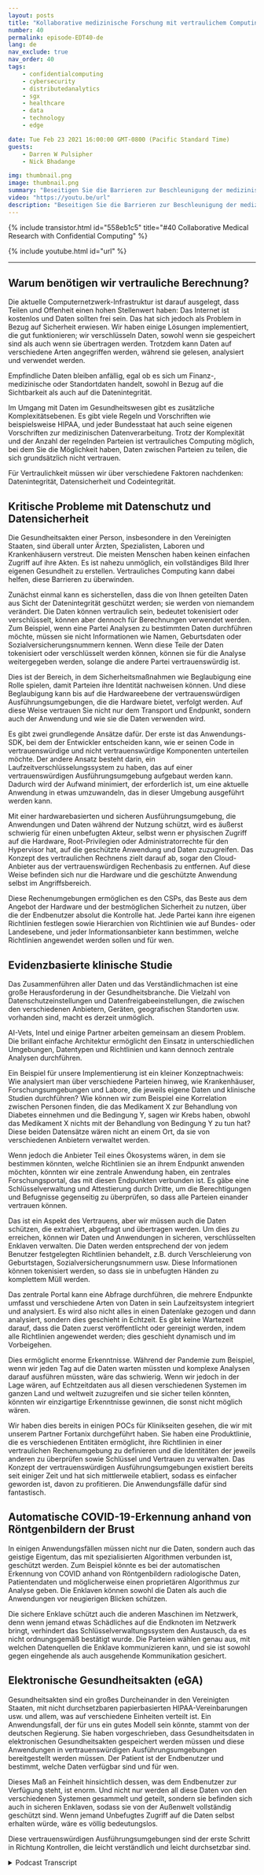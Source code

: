 ```yaml
---
layout: posts
title: "Kollaborative medizinische Forschung mit vertraulichem Computing"
number: 40
permalink: episode-EDT40-de
lang: de
nav_exclude: true
nav_order: 40
tags:
    - confidentialcomputing
    - cybersecurity
    - distributedanalytics
    - sgx
    - healthcare
    - data
    - technology
    - edge

date: Tue Feb 23 2021 16:00:00 GMT-0800 (Pacific Standard Time)
guests:
    - Darren W Pulsipher
    - Nick Bhadange

img: thumbnail.png
image: thumbnail.png
summary: "Beseitigen Sie die Barrieren zur Beschleunigung der medizinischen Forschung für die Heilung von Krebs mit vertraulichem Computing. Nick Bhadange, Technologie-Spezialist bei AI-Vets, und Darren Pulsipher, Chef-Lösungsarchitekt im öffentlichen Sektor bei Intel, diskutieren den Bedarf an vertraulichem Computing im Gesundheitswesen und die potenziellen Vorteile anhand von Anwendungsfällen."
video: "https://youtu.be/url"
description: "Beseitigen Sie die Barrieren zur Beschleunigung der medizinischen Forschung für die Heilung von Krebs mit vertraulichem Computing. Nick Bhadange, Technologie-Spezialist bei AI-Vets, und Darren Pulsipher, Chef-Lösungsarchitekt im öffentlichen Sektor bei Intel, diskutieren den Bedarf an vertraulichem Computing im Gesundheitswesen und die potenziellen Vorteile anhand von Anwendungsfällen."
---
```


<div>
{% include transistor.html id="558eb1c5" title="#40 Collaborative Medical Research with Confidential Computing" %}

{% include youtube.html id="url" %}
</div>

---

## Warum benötigen wir vertrauliche Berechnung?

Die aktuelle Computernetzwerk-Infrastruktur ist darauf ausgelegt, dass Teilen und Offenheit einen hohen Stellenwert haben: Das Internet ist kostenlos und Daten sollten frei sein. Das hat sich jedoch als Problem in Bezug auf Sicherheit erwiesen. Wir haben einige Lösungen implementiert, die gut funktionieren; wir verschlüsseln Daten, sowohl wenn sie gespeichert sind als auch wenn sie übertragen werden. Trotzdem kann Daten auf verschiedene Arten angegriffen werden, während sie gelesen, analysiert und verwendet werden.

Empfindliche Daten bleiben anfällig, egal ob es sich um Finanz-, medizinische oder Standortdaten handelt, sowohl in Bezug auf die Sichtbarkeit als auch auf die Datenintegrität.

Im Umgang mit Daten im Gesundheitswesen gibt es zusätzliche Komplexitätsebenen. Es gibt viele Regeln und Vorschriften wie beispielsweise HIPAA, und jeder Bundesstaat hat auch seine eigenen Vorschriften zur medizinischen Datenverarbeitung. Trotz der Komplexität und der Anzahl der regelnden Parteien ist vertrauliches Computing möglich, bei dem Sie die Möglichkeit haben, Daten zwischen Parteien zu teilen, die sich grundsätzlich nicht vertrauen.

Für Vertraulichkeit müssen wir über verschiedene Faktoren nachdenken: Datenintegrität, Datensicherheit und Codeintegrität.

## Kritische Probleme mit Datenschutz und Datensicherheit

Die Gesundheitsakten einer Person, insbesondere in den Vereinigten Staaten, sind überall unter Ärzten, Spezialisten, Laboren und Krankenhäusern verstreut. Die meisten Menschen haben keinen einfachen Zugriff auf ihre Akten. Es ist nahezu unmöglich, ein vollständiges Bild Ihrer eigenen Gesundheit zu erstellen. Vertrauliches Computing kann dabei helfen, diese Barrieren zu überwinden.

Zunächst einmal kann es sicherstellen, dass die von Ihnen geteilten Daten aus Sicht der Datenintegrität geschützt werden; sie werden von niemandem verändert. Die Daten können vertraulich sein, bedeutet tokenisiert oder verschlüsselt, können aber dennoch für Berechnungen verwendet werden. Zum Beispiel, wenn eine Partei Analysen zu bestimmten Daten durchführen möchte, müssen sie nicht Informationen wie Namen, Geburtsdaten oder Sozialversicherungsnummern kennen. Wenn diese Teile der Daten tokenisiert oder verschlüsselt werden können, können sie für die Analyse weitergegeben werden, solange die andere Partei vertrauenswürdig ist.

Dies ist der Bereich, in dem Sicherheitsmaßnahmen wie Beglaubigung eine Rolle spielen, damit Parteien ihre Identität nachweisen können. Und diese Beglaubigung kann bis auf die Hardwareebene der vertrauenswürdigen Ausführungsumgebungen, die die Hardware bietet, verfolgt werden. Auf diese Weise vertrauen Sie nicht nur dem Transport und Endpunkt, sondern auch der Anwendung und wie sie die Daten verwenden wird.

Es gibt zwei grundlegende Ansätze dafür. Der erste ist das Anwendungs-SDK, bei dem der Entwickler entscheiden kann, wie er seinen Code in vertrauenswürdige und nicht vertrauenswürdige Komponenten unterteilen möchte. Der andere Ansatz besteht darin, ein Laufzeitverschlüsselungssystem zu haben, das auf einer vertrauenswürdigen Ausführungsumgebung aufgebaut werden kann. Dadurch wird der Aufwand minimiert, der erforderlich ist, um eine aktuelle Anwendung in etwas umzuwandeln, das in dieser Umgebung ausgeführt werden kann.

Mit einer hardwarebasierten und sicheren Ausführungsumgebung, die Anwendungen und Daten während der Nutzung schützt, wird es äußerst schwierig für einen unbefugten Akteur, selbst wenn er physischen Zugriff auf die Hardware, Root-Privilegien oder Administratorrechte für den Hypervisor hat, auf die geschützte Anwendung und Daten zuzugreifen. Das Konzept des vertraulichen Rechnens zielt darauf ab, sogar den Cloud-Anbieter aus der vertrauenswürdigen Rechenbasis zu entfernen. Auf diese Weise befinden sich nur die Hardware und die geschützte Anwendung selbst im Angriffsbereich.

Diese Rechenumgebungen ermöglichen es den CSPs, das Beste aus dem Angebot der Hardware und der bestmöglichen Sicherheit zu nutzen, über die der Endbenutzer absolut die Kontrolle hat. Jede Partei kann ihre eigenen Richtlinien festlegen sowie Hierarchien von Richtlinien wie auf Bundes- oder Landesebene, und jeder Informationsanbieter kann bestimmen, welche Richtlinien angewendet werden sollen und für wen.

## Evidenzbasierte klinische Studie

Das Zusammenführen aller Daten und das Verständlichmachen ist eine große Herausforderung in der Gesundheitsbranche. Die Vielzahl von Datenschutzeinstellungen und Datenfreigabeeinstellungen, die zwischen den verschiedenen Anbietern, Geräten, geografischen Standorten usw. vorhanden sind, macht es derzeit unmöglich.

AI-Vets, Intel und einige Partner arbeiten gemeinsam an diesem Problem. Die brillant einfache Architektur ermöglicht den Einsatz in unterschiedlichen Umgebungen, Datentypen und Richtlinien und kann dennoch zentrale Analysen durchführen.

Ein Beispiel für unsere Implementierung ist ein kleiner Konzeptnachweis: Wie analysiert man über verschiedene Parteien hinweg, wie Krankenhäuser, Forschungsumgebungen und Labore, die jeweils eigene Daten und klinische Studien durchführen? Wie können wir zum Beispiel eine Korrelation zwischen Personen finden, die das Medikament X zur Behandlung von Diabetes einnehmen und die Bedingung Y, sagen wir Krebs haben, obwohl das Medikament X nichts mit der Behandlung von Bedingung Y zu tun hat? Diese beiden Datensätze wären nicht an einem Ort, da sie von verschiedenen Anbietern verwaltet werden.

Wenn jedoch die Anbieter Teil eines Ökosystems wären, in dem sie bestimmen könnten, welche Richtlinien sie an ihrem Endpunkt anwenden möchten, könnten wir eine zentrale Anwendung haben, ein zentrales Forschungsportal, das mit diesen Endpunkten verbunden ist. Es gäbe eine Schlüsselverwaltung und Attestierung durch Dritte, um die Berechtigungen und Befugnisse gegenseitig zu überprüfen, so dass alle Parteien einander vertrauen können.

Das ist ein Aspekt des Vertrauens, aber wir müssen auch die Daten schützen, die extrahiert, abgefragt und übertragen werden. Um dies zu erreichen, können wir Daten und Anwendungen in sicheren, verschlüsselten Enklaven verwalten. Die Daten werden entsprechend der von jedem Benutzer festgelegten Richtlinien behandelt, z.B. durch Verschleierung von Geburtstagen, Sozialversicherungsnummern usw. Diese Informationen können tokenisiert werden, so dass sie in unbefugten Händen zu komplettem Müll werden.

Das zentrale Portal kann eine Abfrage durchführen, die mehrere Endpunkte umfasst und verschiedene Arten von Daten in sein Laufzeitsystem integriert und analysiert. Es wird also nicht alles in einen Datenlake gezogen und dann analysiert, sondern dies geschieht in Echtzeit. Es gibt keine Wartezeit darauf, dass die Daten zuerst veröffentlicht oder gereinigt werden, indem alle Richtlinien angewendet werden; dies geschieht dynamisch und im Vorbeigehen.

Dies ermöglicht enorme Erkenntnisse. Während der Pandemie zum Beispiel, wenn wir jeden Tag auf die Daten warten müssten und komplexe Analysen darauf ausführen müssten, wäre das schwierig. Wenn wir jedoch in der Lage wären, auf Echtzeitdaten aus all diesen verschiedenen Systemen im ganzen Land und weltweit zuzugreifen und sie sicher teilen könnten, könnten wir einzigartige Erkenntnisse gewinnen, die sonst nicht möglich wären.

Wir haben dies bereits in einigen POCs für Klinikseiten gesehen, die wir mit unserem Partner Fortanix durchgeführt haben. Sie haben eine Produktlinie, die es verschiedenen Entitäten ermöglicht, ihre Richtlinien in einer vertraulichen Rechenumgebung zu definieren und die Identitäten der jeweils anderen zu überprüfen sowie Schlüssel und Vertrauen zu verwalten. Das Konzept der vertrauenswürdigen Ausführungsumgebungen existiert bereits seit einiger Zeit und hat sich mittlerweile etabliert, sodass es einfacher geworden ist, davon zu profitieren. Die Anwendungsfälle dafür sind fantastisch.

## Automatische COVID-19-Erkennung anhand von Röntgenbildern der Brust

In einigen Anwendungsfällen müssen nicht nur die Daten, sondern auch das geistige Eigentum, das mit spezialisierten Algorithmen verbunden ist, geschützt werden. Zum Beispiel könnte es bei der automatischen Erkennung von COVID anhand von Röntgenbildern radiologische Daten, Patientendaten und möglicherweise einen proprietären Algorithmus zur Analyse geben. Die Enklaven können sowohl die Daten als auch die Anwendungen vor neugierigen Blicken schützen.

Die sichere Enklave schützt auch die anderen Maschinen im Netzwerk, denn wenn jemand etwas Schädliches auf die Endknoten im Netzwerk bringt, verhindert das Schlüsselverwaltungssystem den Austausch, da es nicht ordnungsgemäß bestätigt wurde. Die Parteien wählen genau aus, mit welchen Datenquellen die Enklave kommunizieren kann, und sie ist sowohl gegen eingehende als auch ausgehende Kommunikation gesichert.

## Elektronische Gesundheitsakten (eGA)

Gesundheitsakten sind ein großes Durcheinander in den Vereinigten Staaten, mit nicht durchsetzbaren papierbasierten HIPAA-Vereinbarungen usw. und allem, was auf verschiedene Einheiten verteilt ist. Ein Anwendungsfall, der für uns ein gutes Modell sein könnte, stammt von der deutschen Regierung. Sie haben vorgeschrieben, dass Gesundheitsdaten in elektronischen Gesundheitsakten gespeichert werden müssen und diese Anwendungen in vertrauenswürdigen Ausführungsumgebungen bereitgestellt werden müssen. Der Patient ist der Endbenutzer und bestimmt, welche Daten verfügbar sind und für wen.

Dieses Maß an Feinheit hinsichtlich dessen, was dem Endbenutzer zur Verfügung steht, ist enorm. Und nicht nur werden all diese Daten von den verschiedenen Systemen gesammelt und geteilt, sondern sie befinden sich auch in sicheren Enklaven, sodass sie von der Außenwelt vollständig geschützt sind. Wenn jemand Unbefugtes Zugriff auf die Daten selbst erhalten würde, wäre es völlig bedeutungslos.

Diese vertrauenswürdigen Ausführungsumgebungen sind der erste Schritt in Richtung Kontrollen, die leicht verständlich und leicht durchsetzbar sind.



<details>
<summary> Podcast Transcript </summary>

<p></p>

</details>
